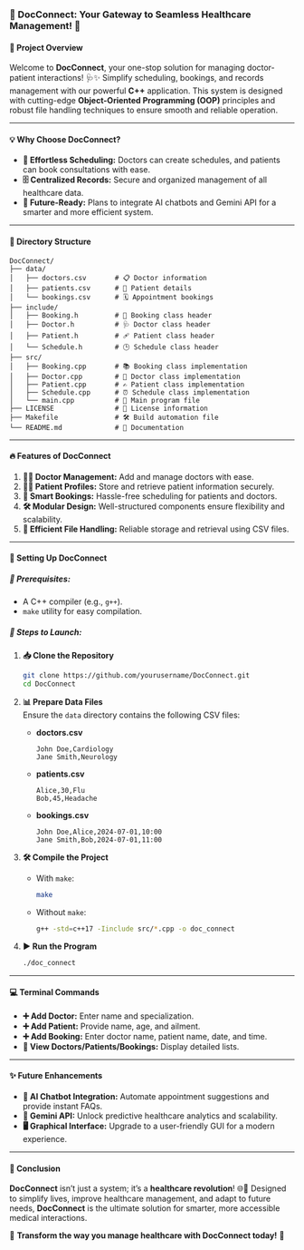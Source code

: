 ### **🌟 DocConnect: Your Gateway to Seamless Healthcare Management! 🌟**  

#### **📜 Project Overview**  
Welcome to **DocConnect**, your one-stop solution for managing doctor-patient interactions! 🩺✨ Simplify scheduling, bookings, and records management with our powerful **C++** application. This system is designed with cutting-edge **Object-Oriented Programming (OOP)** principles and robust file handling techniques to ensure smooth and reliable operation.  

---

#### **💡 Why Choose DocConnect?**  
- **📅 Effortless Scheduling:** Doctors can create schedules, and patients can book consultations with ease.  
- **🗄️ Centralized Records:** Secure and organized management of all healthcare data.  
- **🤖 Future-Ready:** Plans to integrate AI chatbots and Gemini API for a smarter and more efficient system.  

---

#### **📂 Directory Structure**  
```
DocConnect/
├── data/
│   ├── doctors.csv       # 📋 Doctor information
│   ├── patients.csv      # 🧾 Patient details
│   └── bookings.csv      # 🗓️ Appointment bookings
├── include/
│   ├── Booking.h         # 🔖 Booking class header
│   ├── Doctor.h          # 🩺 Doctor class header
│   ├── Patient.h         # 🩹 Patient class header
│   └── Schedule.h        # 🕒 Schedule class header
├── src/
│   ├── Booking.cpp       # 📚 Booking class implementation
│   ├── Doctor.cpp        # 📖 Doctor class implementation
│   ├── Patient.cpp       # ✍️ Patient class implementation
│   ├── Schedule.cpp      # ⏰ Schedule class implementation
│   └── main.cpp          # 🏁 Main program file
├── LICENSE               # 📜 License information
├── Makefile              # 🛠️ Build automation file
└── README.md             # 📖 Documentation
```  

---

#### **🔥 Features of DocConnect**  
1. **👨‍⚕️ Doctor Management:** Add and manage doctors with ease.  
2. **👩‍⚕️ Patient Profiles:** Store and retrieve patient information securely.  
3. **📆 Smart Bookings:** Hassle-free scheduling for patients and doctors.  
4. **🛠️ Modular Design:** Well-structured components ensure flexibility and scalability.  
5. **📂 Efficient File Handling:** Reliable storage and retrieval using CSV files.  

---

#### **🚀 Setting Up DocConnect**  

##### **🔧 Prerequisites:**  
- A C++ compiler (e.g., `g++`).  
- `make` utility for easy compilation.  

##### **📝 Steps to Launch:**  
1. **📥 Clone the Repository**  
   ```bash
   git clone https://github.com/yourusername/DocConnect.git
   cd DocConnect
   ```  
2. **📊 Prepare Data Files**  
   Ensure the `data` directory contains the following CSV files:  

   - **doctors.csv**  
     ```
     John Doe,Cardiology
     Jane Smith,Neurology
     ```  
   - **patients.csv**  
     ```
     Alice,30,Flu
     Bob,45,Headache
     ```  
   - **bookings.csv**  
     ```
     John Doe,Alice,2024-07-01,10:00
     Jane Smith,Bob,2024-07-01,11:00
     ```  

3. **🛠️ Compile the Project**  
   - With `make`:  
     ```bash
     make
     ```  
   - Without `make`:  
     ```bash
     g++ -std=c++17 -Iinclude src/*.cpp -o doc_connect
     ```  

4. **▶️ Run the Program**  
   ```bash
   ./doc_connect
   ```  

---

#### **💻 Terminal Commands**  
- **➕ Add Doctor:** Enter name and specialization.  
- **➕ Add Patient:** Provide name, age, and ailment.  
- **➕ Add Booking:** Enter doctor name, patient name, date, and time.  
- **👀 View Doctors/Patients/Bookings:** Display detailed lists.  

---

#### **✨ Future Enhancements**  
- **🤖 AI Chatbot Integration:** Automate appointment suggestions and provide instant FAQs.  
- **🔗 Gemini API:** Unlock predictive healthcare analytics and scalability.  
- **🖥️ Graphical Interface:** Upgrade to a user-friendly GUI for a modern experience.  

---

#### **🎯 Conclusion**  
**DocConnect** isn’t just a system; it’s a **healthcare revolution**! 🌐💊 Designed to simplify lives, improve healthcare management, and adapt to future needs, **DocConnect** is the ultimate solution for smarter, more accessible medical interactions.  

🚀 **Transform the way you manage healthcare with DocConnect today!** 🌟
